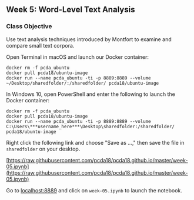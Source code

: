 ## Week 5: Word-Level Text Analysis



### Class Objective
Use text analysis techniques introduced by Montfort to examine and compare small text corpora.


Open Terminal in macOS and launch our Docker container:

```
docker rm -f pcda_ubuntu
docker pull pcda18/ubuntu-image
docker run --name pcda_ubuntu -ti -p 8889:8889 --volume ~/Desktop/sharedfolder/:/sharedfolder/ pcda18/ubuntu-image
```

In Windows 10, open PowerShell and enter the following to launch the Docker container:

```
docker rm -f pcda_ubuntu
docker pull pcda18/ubuntu-image
docker run --name pcda_ubuntu -ti -p 8889:8889 --volume C:\Users\***username_here***\Desktop\sharedfolder:/sharedfolder/ pcda18/ubuntu-image
```

Right click the following link and choose "Save as ...," then save the file in `sharedfolder` on your desktop.

[https://raw.githubusercontent.com/pcda18/pcda18.github.io/master/week-05.ipynb](https://raw.githubusercontent.com/pcda18/pcda18.github.io/master/week-05.ipynb)


Go to [localhost:8889](localhost:8889) and click on `week-05.ipynb` to launch the notebook.
